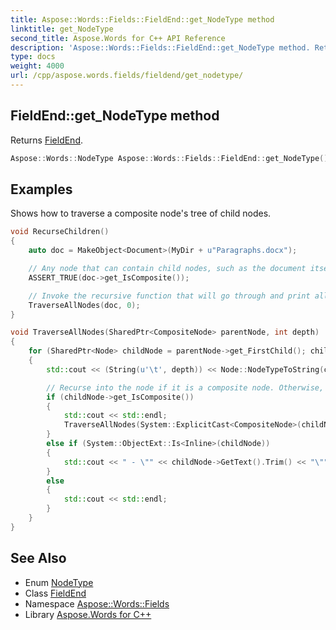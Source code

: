 ```yaml
---
title: Aspose::Words::Fields::FieldEnd::get_NodeType method
linktitle: get_NodeType
second_title: Aspose.Words for C++ API Reference
description: 'Aspose::Words::Fields::FieldEnd::get_NodeType method. Returns FieldEnd in C++.'
type: docs
weight: 4000
url: /cpp/aspose.words.fields/fieldend/get_nodetype/
---
```

## FieldEnd::get_NodeType method


Returns [FieldEnd](../../../aspose.words/nodetype/).

```cpp
Aspose::Words::NodeType Aspose::Words::Fields::FieldEnd::get_NodeType() const override
```


## Examples



Shows how to traverse a composite node's tree of child nodes. 
```cpp
void RecurseChildren()
{
    auto doc = MakeObject<Document>(MyDir + u"Paragraphs.docx");

    // Any node that can contain child nodes, such as the document itself, is composite.
    ASSERT_TRUE(doc->get_IsComposite());

    // Invoke the recursive function that will go through and print all the child nodes of a composite node.
    TraverseAllNodes(doc, 0);
}

void TraverseAllNodes(SharedPtr<CompositeNode> parentNode, int depth)
{
    for (SharedPtr<Node> childNode = parentNode->get_FirstChild(); childNode != nullptr; childNode = childNode->get_NextSibling())
    {
        std::cout << (String(u'\t', depth)) << Node::NodeTypeToString(childNode->get_NodeType());

        // Recurse into the node if it is a composite node. Otherwise, print its contents if it is an inline node.
        if (childNode->get_IsComposite())
        {
            std::cout << std::endl;
            TraverseAllNodes(System::ExplicitCast<CompositeNode>(childNode), depth + 1);
        }
        else if (System::ObjectExt::Is<Inline>(childNode))
        {
            std::cout << " - \"" << childNode->GetText().Trim() << "\"" << std::endl;
        }
        else
        {
            std::cout << std::endl;
        }
    }
}
```

## See Also

* Enum [NodeType](../../../aspose.words/nodetype/)
* Class [FieldEnd](../)
* Namespace [Aspose::Words::Fields](../../)
* Library [Aspose.Words for C++](../../../)
